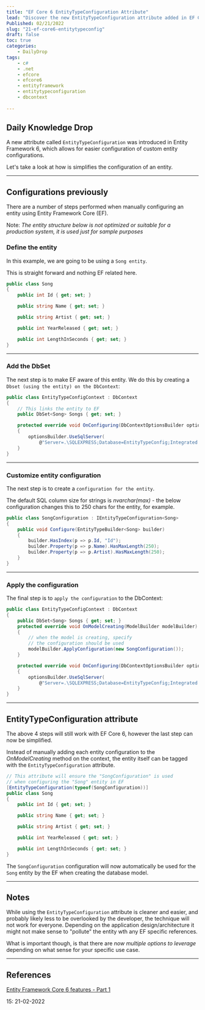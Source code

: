 ```yaml
---
title: "EF Core 6 EntityTypeConfiguration Attribute"
lead: "Discover the new EntityTypeConfiguration attribute added in EF Core 6"
Published: 02/21/2022
slug: "21-ef-core6-entitytypeconfig"
draft: false
toc: true
categories:
    - DailyDrop
tags:
    - c#
    - .net
    - efcore
    - efcore6
    - entityframework
    - entitytypeconfiguration
    - dbcontext
    
---
```


## Daily Knowledge Drop

A new attribute called `EntityTypeConfiguration` was introduced in Entity Framework 6, which allows for easier configuration of custom entity configurations.

Let's take a look at how is simplifies the configuration of an entity.

---

## Configurations previously

There are a number of steps performed when manually configuring an entity using Entity Framework Core (EF).

Note: _The entity structure below is not optimized or suitable for a production system, it is used just for sample purposes_

### Define the entity

In this example, we are going to be using a `Song entity`.  

This is straight forward and nothing EF related here.

``` csharp
public class Song
{
    public int Id { get; set; }

    public string Name { get; set; }

    public string Artist { get; set; }

    public int YearReleased { get; set; }

    public int LengthInSeconds { get; set; }
}
```

---

### Add the DbSet

The next step is to make EF aware of this entity. We do this by creating a `Dbset (using the entity) on the DbContext`:

``` csharp
public class EntityTypeConfigContext : DbContext
{
    // This links the entity to EF
    public DbSet<Song> Songs { get; set; }

    protected override void OnConfiguring(DbContextOptionsBuilder optionsBuilder)
    {
        optionsBuilder.UseSqlServer(
            @"Server=.\SQLEXPRESS;Database=EntityTypeConfig;Integrated Security=True");
    }
}
```

---

### Customize entity configuration

The next step is to create a `configuration for the entity`.  

The default SQL column size for strings is _nvarchar(max)_ - the below configuration changes this to 250 chars for the entity, for example.

``` csharp
public class SongConfiguration : IEntityTypeConfiguration<Song>
{
    public void Configure(EntityTypeBuilder<Song> builder)
    {
        builder.HasIndex(p => p.Id, "Id");
        builder.Property(p => p.Name).HasMaxLength(250);
        builder.Property(p => p.Artist).HasMaxLength(250);
    }
}
```

---

### Apply the configuration

The final step is to `apply the configuration` to the DbContext:

``` csharp
public class EntityTypeConfigContext : DbContext
{
    public DbSet<Song> Songs { get; set; }
    protected override void OnModelCreating(ModelBuilder modelBuilder)
    {
        // when the model is creating, specify
        // the configuration should be used
        modelBuilder.ApplyConfiguration(new SongConfiguration());
    }

    protected override void OnConfiguring(DbContextOptionsBuilder optionsBuilder)
    {
        optionsBuilder.UseSqlServer(
            @"Server=.\SQLEXPRESS;Database=EntityTypeConfig;Integrated Security=True");
    }
}
```

---

## EntityTypeConfiguration attribute

The above 4 steps will still work with EF Core 6, however the last step can now be simplified.

Instead of manually adding each entity configuration to the _OnModelCreating_ method on the context, the entity itself can be tagged with the `EntityTypeConfiguration` attribute.

``` csharp
// This attribute will ensure the "SongConfiguration" is used 
// when configuring the "Song" entity in EF
[EntityTypeConfiguration(typeof(SongConfiguration))]
public class Song
{
    public int Id { get; set; }

    public string Name { get; set; }

    public string Artist { get; set; }

    public int YearReleased { get; set; }

    public int LengthInSeconds { get; set; }
}
```

The `SongConfiguration` configuration will now automatically be used for the `Song` entity by the EF when creating the database model.

---

## Notes

While using the `EntityTypeConfiguration` attribute is cleaner and easier, and probably likely less to be overlooked by the developer, the technique will not work for everyone. Depending on the application design/architecture it might not make sense to "pollute" the entity wth any EF specific references.

What is important though, is that there are _now multiple options to leverage_ depending on what sense for your specific use case.

---

## References
[Entity Framework Core 6 features - Part 1](https://blog.okyrylchuk.dev/entity-framework-core-6-features-part-1)

<?# DailyDrop ?>15: 21-02-2022<?#/ DailyDrop ?>
